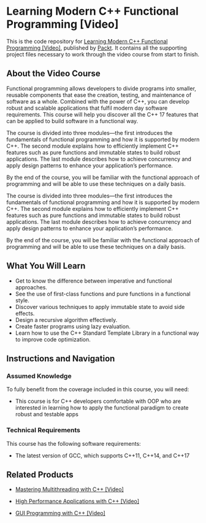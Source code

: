 # Learning Modern C++ Functional Programming [Video]
This is the code repository for [Learning Modern C++ Functional Programming [Video]](https://www.packtpub.com/application-development/learning-modern-c-functional-programming-video?utm_source=github&utm_medium=repository&utm_campaign=9781789348859), published by [Packt](https://www.packtpub.com/?utm_source=github). It contains all the supporting project files necessary to work through the video course from start to finish.
## About the Video Course
Functional programming allows developers to divide programs into smaller, reusable components that ease the creation, testing, and maintenance of software as a whole. Combined with the power of C++, you can develop robust and scalable applications that fulfil modern day software requirements. This course will help you discover all the C++ 17 features that can be applied to build software in a functional way.

The course is divided into three modules—the first introduces the fundamentals of functional programming and how it is supported by modern C++. The second module explains how to efficiently implement C++ features such as pure functions and immutable states to build robust applications. The last module describes how to achieve concurrency and apply design patterns to enhance your application’s performance.

By the end of the course, you will be familiar with the functional approach of programming and will be able to use these techniques on a daily basis.

The course is divided into three modules—the first introduces the fundamentals of functional programming and how it is supported by modern C++. The second module explains how to efficiently implement C++ features such as pure functions and immutable states to build robust applications. The last module describes how to achieve concurrency and apply design patterns to enhance your application’s performance.

By the end of the course, you will be familiar with the functional approach of programming and will be able to use these techniques on a daily basis.

<H2>What You Will Learn</H2>
<DIV class=book-info-will-learn-text>
<UL>
<LI>Get to know the difference between imperative and functional approaches.
<LI>See the use of first-class functions and pure functions in a functional style.
<LI>Discover various techniques to apply immutable state to avoid side effects.
<LI>Design a recursive algorithm effectively.
<LI>Create faster programs using lazy evaluation.
<LI>Learn how to use the C++ Standard Template Library in a functional way to improve code 
optimization.</LI></UL></DIV>

## Instructions and Navigation
### Assumed Knowledge
To fully benefit from the coverage included in this course, you will need:<br/>
<UL><LI>This course is for C++ developers comfortable with OOP who are interested in learning how to apply the functional paradigm to create robust and testable apps</LI></UL>

### Technical Requirements
This course has the following software requirements:<br/>
<UL><LI>The latest version of GCC, which supports C++11, C++14, and C++17</UL></LI>

## Related Products
* [Mastering Multithreading with C++ [Video]](https://www.packtpub.com/application-development/mastering-multithreading-c-video?utm_source=github&utm_medium=repository&utm_campaign=9781788836210)

* [High Performance Applications with C++ [Video]](https://www.packtpub.com/application-development/high-performance-applications-c-video?utm_source=github&utm_medium=repository&utm_campaign=9781789136869)

* [GUI Programming with C++ [Video]](https://www.packtpub.com/application-development/gui-programming-c-video?utm_source=github&utm_medium=repository&utm_campaign=9781789139464)

